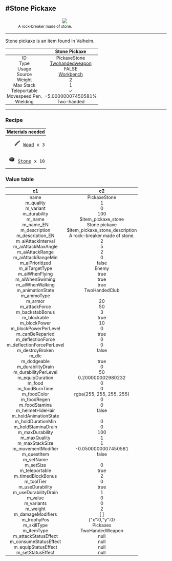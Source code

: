 <meta property="og:title" content="Stone Pickaxe - MoreValheim" /><meta property="og:type" content="website" /><meta property="og:image" content="/assets/stone_pickaxe.png" /><meta property="og:description" content="Stone Pickaxe is an item found in Valheim." /><meta name="theme-color" content="#546D78"><meta name="twitter:card" content="summary_large_image">
#Stone Pickaxe
-------------
<style>img {width:20px;}.tb {width:150px;display: block;margin-left: auto;margin-right: auto;}</style>

<style>.md-typeset table:not([class]) th:not([align]) {min-width:unset!important;}</style>
<style>td{padding:0em 0.3em!important;text-align:center!important;border-left:.05rem solid var(--md-default-fg-color--lightest)}</style>

<style>th{padding:0.1em 0.3em!important;text-align:center!important;font-weight:bold}</style>

<style>pre{text-align:right!important}</style>
<style>table tr td:first-child {border-left: 0;};</style>

<figure><img src="/assets/stone_pickaxe.png" class="tb" /><figcaption><small>A rock-breaker made of stone.</small></figcaption></figure>

-------------

Stone pickaxe is an item found in Valheim.

|        | Stone Pickaxe              |
| ----------- | ------------------------------------ |
| ID |PickaxeStone
| Type | [Twohandedweapon](../../types/twohandedweapon)
| Usage | FALSE<br>
| Source | [Workbench](../../object/workbench)
| Weight | 2 |
| Max Stack | 1 |
| Teleportable | ✓
| Movespeed Pen. | -5.00000007450581%
| Wielding | Two-handed


-------------

### Recipe

| Materials needed |
| - |
| <pre>[![Wood](/assets/wood.png)](../../item/wood) [Wood](../wood) x 3</pre> |
| <pre>[![Stone](/assets/stone.png)](../../item/stone) [Stone](../stone) x 10</pre> |

### Value table
|c1|c2|
|----|----|
|name|PickaxeStone|
|m_quality|1|
|m_variant|0|
|m_durability|100|
|m_name|$item_pickaxe_stone|
|m_name_EN|Stone pickaxe|
|m_description|$item_pickaxe_stone_description|
|m_description_EN|A rock-breaker made of stone.|
|m_aiAttackInterval|2|
|m_aiAttackMaxAngle|5|
|m_aiAttackRange|2|
|m_aiAttackRangeMin|0|
|m_aiPrioritized|false|
|m_aiTargetType|Enemy|
|m_aiWhenFlying|true|
|m_aiWhenSwiming|true|
|m_aiWhenWalking|true|
|m_animationState|TwoHandedClub|
|m_ammoType||
|m_armor|20|
|m_attackForce|50|
|m_backstabBonus|3|
|m_blockable|true|
|m_blockPower|10|
|m_blockPowerPerLevel|0|
|m_canBeReparied|true|
|m_deflectionForce|0|
|m_deflectionForcePerLevel|0|
|m_destroyBroken|false|
|m_dlc||
|m_dodgeable|true|
|m_durabilityDrain|0|
|m_durabilityPerLevel|50|
|m_equipDuration|0.200000002980232|
|m_food|0|
|m_foodBurnTime|0|
|m_foodColor|rgba(255, 255, 255, 255)|
|m_foodRegen|0|
|m_foodStamina|0|
|m_helmetHideHair|false|
|m_holdAnimationState||
|m_holdDurationMin|0|
|m_holdStaminaDrain|0|
|m_maxDurability|100|
|m_maxQuality|1|
|m_maxStackSize|1|
|m_movementModifier|-0.0500000007450581|
|m_questItem|false|
|m_setName||
|m_setSize|0|
|m_teleportable|true|
|m_timedBlockBonus|2|
|m_toolTier|0|
|m_useDurability|true|
|m_useDurabilityDrain|1|
|m_value|0|
|m_variants|0|
|m_weight|2|
|m_damageModifiers|[  ]|
|m_trophyPos|{"x":0,"y":0}|
|m_skillType|Pickaxes|
|m_itemType|TwoHandedWeapon|
|m_attackStatusEffect|null|
|m_consumeStatusEffect|null|
|m_equipStatusEffect|null|
|m_setStatusEffect|null|

